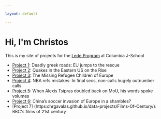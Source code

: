```yaml
---

layout: default

---
```


# Hi, I'm Christos

This is my site of projects for the [Lede Program](http://ledeprogram.com) at Columbia J-School

* [Project 1](https://chrgavalas.github.io/data-projects/Deadly-Greek-Roads/): Deadly greek roads: EU jumps to the rescue
* [Project 2](https://chrgavalas.github.io/data-projects/US-Earthquakes/): Quakes in the Eastern US on the Rise
* [Project 3](https://chrgavalas.github.io/data-projects/Unaccompanied-Minors/): The Missing Refugee Children of Europe
* [Project 4](https://chrgavalas.github.io/data-projects/NBA-refereeing/): NBA refs mistakes: In final secs, non-calls hugely outnumber calls
* [Project 5](https://chrgavalas.github.io/data-projects/Tsipras-Sentiment-Analysis/): When Alexis Tsipras doubled back on MoU, his words spoke volumes
* [Project 6](https://chrgavalas.github.io/data-projects/China-Soccer/): China’s soccer invasion of Europe in a shambles?
* [Project 7] (https:chrgavalas.github.io/data-projects/Films-Of-Century/): BBC's films of 21st century